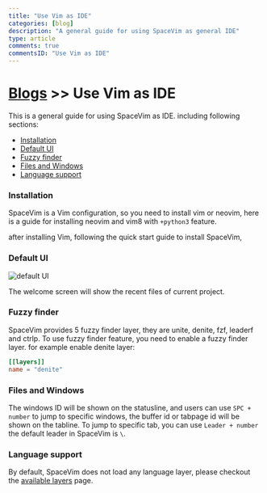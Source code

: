 ```yaml
---
title: "Use Vim as IDE"
categories: [blog]
description: "A general guide for using SpaceVim as general IDE"
type: article
comments: true
commentsID: "Use Vim as IDE"
---
```


# [Blogs](../blog/) >> Use Vim as IDE

This is a general guide for using SpaceVim as IDE. including following sections:

<!-- vim-markdown-toc GFM -->

- [Installation](#installation)
- [Default UI](#default-ui)
- [Fuzzy finder](#fuzzy-finder)
- [Files and Windows](#files-and-windows)
- [Language support](#language-support)

<!-- vim-markdown-toc -->

### Installation

SpaceVim is a Vim configuration, so you need to install vim or neovim, here is a guide for installing neovim and vim8 with `+python3` feature.

after installing Vim, following the quick start guide to install SpaceVim,


### Default UI

![default UI](https://user-images.githubusercontent.com/13142418/33804722-bc241f50-dd70-11e7-8dd8-b45827c0019c.png)

The welcome screen will show the recent files of current project. 

### Fuzzy finder

SpaceVim provides 5 fuzzy finder layer, they are unite, denite, fzf, leaderf and ctrlp. To use fuzzy finder feature, you need to enable a
fuzzy finder layer. for example enable denite layer:

```toml
[[layers]]
name = "denite"
```

### Files and Windows

The windows ID will be shown on the statusline, and users can use `SPC + number` to jump to specific windows, the buffer id or tabpage id will
be shown on the tabline. To jump to specific tab, you can use `Leader + number` the default leader in SpaceVim is `\`.

### Language support

By default, SpaceVim does not load any language layer, please checkout the [available layers](../layers/) page.
